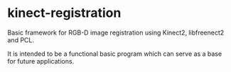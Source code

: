 # kinect-registration
Basic framework for RGB-D image registration using Kinect2, libfreenect2 and PCL.

It is intended to be a functional basic program which can serve as a base for future applications.
